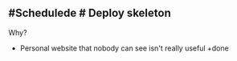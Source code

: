 ## #Schedulede # Deploy skeleton
<!-- Schedulede:2023-11-21T21:37:16.762Z -->

<!-- Schedulede:2023-11-21T21:30:20.360Z -->

<!-- Schedulede:2023-11-21T20:40:57.907Z -->

<!-- Schedulede:2023-11-21T20:16:45.699Z -->

<card>

Why?

- Personal website that nobody can see isn't really useful
  <!--
  created:~~${ReferenceError: timestamp is not defined}~~ Schedulede:2023-11-02T13:44:41.978Z order:-10 -->
  +done
  </card>
